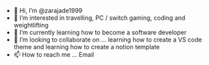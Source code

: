 - 👋 Hi, I’m @zarajade1999
- 👀 I’m interested in travelling, PC / switch gaming, coding and weightlifting
- 🌱 I’m currently learning how to become a software developer 
- 💞️ I’m looking to collaborate on ... learning how to create a VS code theme and learning how to create a notion template 
- 📫 How to reach me ... Email 

<!---
zarajade1999/zarajade1999 is a ✨ special ✨ repository because its `README.md` (this file) appears on your GitHub profile.
You can click the Preview link to take a look at your changes.
--->
